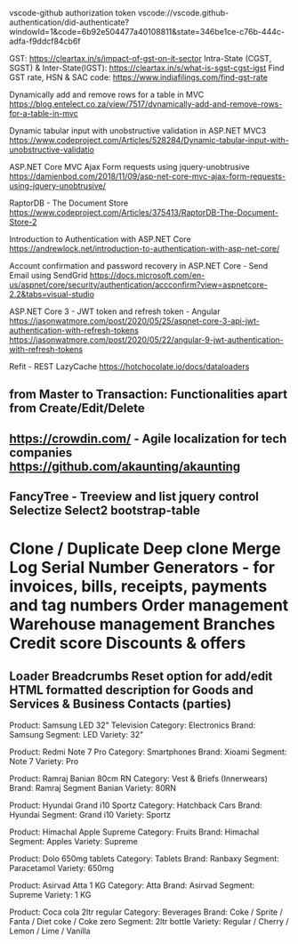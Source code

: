 vscode-github authorization token
vscode://vscode.github-authentication/did-authenticate?windowId=1&code=6b92e504477a40108811&state=346be1ce-c76b-444c-adfa-f9ddcf84cb6f


GST: https://cleartax.in/s/impact-of-gst-on-it-sector
Intra-State (CGST, SGST) & Inter-State(IGST): https://cleartax.in/s/what-is-sgst-cgst-igst
Find GST rate, HSN & SAC code: https://www.indiafilings.com/find-gst-rate

Dynamically add and remove rows for a table in MVC
https://blog.entelect.co.za/view/7517/dynamically-add-and-remove-rows-for-a-table-in-mvc

Dynamic tabular input with unobstructive validation in ASP.NET MVC3
https://www.codeproject.com/Articles/528284/Dynamic-tabular-input-with-unobstructive-validatio

ASP.NET Core MVC Ajax Form requests using jquery-unobtrusive
https://damienbod.com/2018/11/09/asp-net-core-mvc-ajax-form-requests-using-jquery-unobtrusive/

RaptorDB - The Document Store
https://www.codeproject.com/Articles/375413/RaptorDB-The-Document-Store-2

Introduction to Authentication with ASP.NET Core
https://andrewlock.net/introduction-to-authentication-with-asp-net-core/

Account confirmation and password recovery in ASP.NET Core - Send Email using SendGrid
https://docs.microsoft.com/en-us/aspnet/core/security/authentication/accconfirm?view=aspnetcore-2.2&tabs=visual-studio

ASP.NET Core 3 - JWT token and refresh token - Angular
https://jasonwatmore.com/post/2020/05/25/aspnet-core-3-api-jwt-authentication-with-refresh-tokens
https://jasonwatmore.com/post/2020/05/22/angular-9-jwt-authentication-with-refresh-tokens

Refit - REST
LazyCache
https://hotchocolate.io/docs/dataloaders

from Master to Transaction: Functionalities apart from Create/Edit/Delete
---------------------------------------------------------------------------------------
https://crowdin.com/ - Agile localization for tech companies
https://github.com/akaunting/akaunting
---------------------------------------------------------------------------------------
FancyTree - Treeview and list jquery control
Selectize
Select2
bootstrap-table
---------------------------------------------------------------------------------------
Clone / Duplicate
Deep clone
Merge
Log
Serial Number Generators - for invoices, bills, receipts, payments and tag numbers
Order management
Warehouse management
Branches
Credit score
Discounts & offers
=======================================================================================
Loader
Breadcrumbs
Reset option for add/edit
HTML formatted description for **Goods and Services** & **Business Contacts** (parties)
---------------------------------------------------------------------------------------
Product: Samsung LED 32" Television
Category: Electronics
Brand: Samsung
Segment: LED
Variety: 32"

Product: Redmi Note 7 Pro
Category: Smartphones
Brand: Xioami
Segment: Note 7
Variety: Pro

Product: Ramraj Banian 80cm RN
Category: Vest & Briefs (Innerwears)
Brand: Ramraj
Segment Banian
Variety: 80RN

Product: Hyundai Grand i10 Sportz
Category: Hatchback Cars
Brand: Hyundai
Segment: Grand i10
Variety: Sportz

Product: Himachal Apple Supreme
Category: Fruits
Brand: Himachal
Segment: Apples
Variety: Supreme

Product: Dolo 650mg tablets
Category: Tablets
Brand: Ranbaxy
Segment: Paracetamol
Variety: 650mg

Product: Asirvad Atta 1 KG
Category: Atta
Brand: Asirvad
Segment: Supreme
Variety: 1 KG

Product: Coca cola 2ltr regular
Category: Beverages
Brand: Coke / Sprite / Fanta / Diet coke / Coke zero
Segment: 2ltr bottle
Variety: Regular / Cherry / Lemon / Lime / Vanilla

